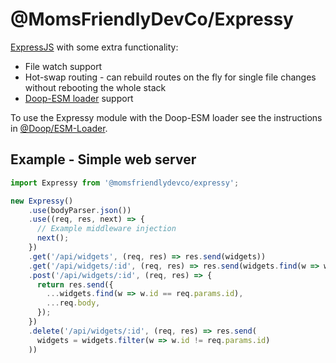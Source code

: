 @MomsFriendlyDevCo/Expressy
===========================
[ExpressJS](https://expressjs.com) with some extra functionality:

* File watch support
* Hot-swap routing - can rebuild routes on the fly for single file changes without rebooting the whole stack
* [Doop-ESM loader](https://github.com/MomsFriendlyDevCo/Expressy#readme) support


To use the Expressy module with the Doop-ESM loader see the instructions in [@Doop/ESM-Loader](https://github.com/MomsFriendlyDevCo/Expressy#readme).


Example - Simple web server
---------------------------
```javascript
import Expressy from '@momsfriendlydevco/expressy';

new Expressy()
	.use(bodyParser.json())
	.use((req, res, next) => {
	  // Example middleware injection
	  next();
	})
	.get('/api/widgets', (req, res) => res.send(widgets))
	.get('/api/widgets/:id', (req, res) => res.send(widgets.find(w => w.id == req.params.id)))
	.post('/api/widgets/:id', (req, res) => {
	  return res.send({
		...widgets.find(w => w.id == req.params.id),
		...req.body,
	  });
	})
	.delete('/api/widgets/:id', (req, res) => res.send(
	  widgets = widgets.filter(w => w.id != req.params.id)
	))
```
